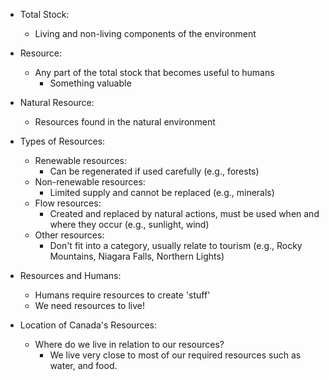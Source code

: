 - Total Stock:
    - Living and non-living components of the environment

- Resource:
    - Any part of the total stock that becomes useful to humans
	    - Something valuable

- Natural Resource:
    - Resources found in the natural environment

- Types of Resources:    
    - Renewable resources:
        - Can be regenerated if used carefully (e.g., forests)
    - Non-renewable resources:
        - Limited supply and cannot be replaced (e.g., minerals)
    - Flow resources:
        - Created and replaced by natural actions, must be used when and where they occur (e.g., sunlight, wind)
    - Other resources:
        - Don't fit into a category, usually relate to tourism (e.g., Rocky Mountains, Niagara Falls, Northern Lights)

- Resources and Humans:
    - Humans require resources to create 'stuff'
    - We need resources to live!

- Location of Canada's Resources:    
    - Where do we live in relation to our resources?
	    - We live very close to most of our required resources such as water, and food.